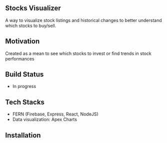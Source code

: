 ## Stocks Visualizer

A way to visualize stock listings and historical changes to better understand which stocks to buy/sell.

## Motivation

Created as a mean to see which stocks to invest or find trends in stock performances

## Build Status

- In progress

## Tech Stacks

- FERN (Firebase, Express, React, NodeJS)
- Data visualization: Apex Charts

## Installation
